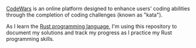 [CodeWars](https://www.codewars.com/) is an online platform designed to enhance users' coding abilities through the completion of coding challenges (known as "kata").

As I learn the [Rust programming language](https://www.rust-lang.org/), I'm using this repository to document my solutions and track my progress as I practice my Rust programming skills.
